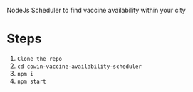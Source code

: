 NodeJs Scheduler to find vaccine availability within your city

# Steps

1. `Clone the repo`
2. `cd cowin-vaccine-availability-scheduler`
3. `npm i `
4. `npm start`